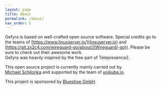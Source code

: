 ```yaml
---
layout: page
title: About
permalink: /about/
nav_order: 5
---
```

Gefyra is based on well-crafted open source software. Special credits go to the teams of 
[https://www.linuxserver.io/](linxuserver.io) and [https://git.zx2c4.com/wireguard-go/about/](Wireguard(-go)). Please
be sure to check out their awesome work.  
Gefyra was heavily inspired by the free part of Telepresence2.  

This open source project is currently mainly carried out by  
[Michael Schilonka](https://github.com/Schille)
and supported by the team of [unikube.io](https://unikube.io).

This project is sponsored by [Blueshoe GmbH](https://blueshoe.de).
